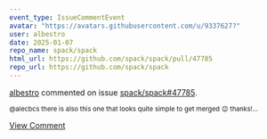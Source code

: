```yaml
---
event_type: IssueCommentEvent
avatar: "https://avatars.githubusercontent.com/u/9337627?"
user: albestro
date: 2025-01-07
repo_name: spack/spack
html_url: https://github.com/spack/spack/pull/47785
repo_url: https://github.com/spack/spack
---
```


<a href='https://github.com/albestro' target='_blank'>albestro</a> commented on issue <a href='https://github.com/spack/spack/pull/47785' target='_blank'>spack/spack#47785</a>.

<small>@alecbcs there is also this one that looks quite simple to get merged 😉 thanks!...</small>

<a href='https://github.com/spack/spack/pull/47785' target='_blank'>View Comment</a>